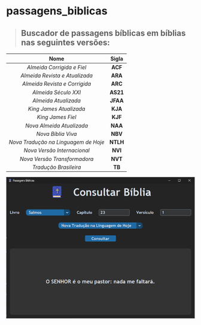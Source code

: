 # passagens_biblicas

>## Buscador de passagens bíblicas em bíblias nas seguintes versões:

|Nome|Sigla|
|:-:|:-:|
|_Almeida Corrigida e Fiel_|**ACF**|
|_Almeida Revista e Atualizada_|**ARA**|
|_Almeida Revista e Corrigida_|**ARC**|
|_Almeida Século XXI_|**AS21**|
|_Almeida Atualizada_|**JFAA**|
|_King James Atualizada_|**KJA**|
|_King James Fiel_|**KJF**|
|_Nova Almeida Atualizada_|**NAA**|
|_Nova Bíblia Viva_|**NBV**|
|_Nova Tradução na Linguagem de Hoje_|**NTLH**|
|_Nova Versão Internacional_|**NVI**|
|_Nova Versão Transformadora_|**NVT**|
|_Tradução Brasileira_|**TB**|
 
![](img/app.png)